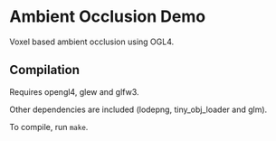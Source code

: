 # Ambient Occlusion Demo

Voxel based ambient occlusion using OGL4.


## Compilation

Requires opengl4, glew and glfw3.

Other dependencies are included (lodepng, tiny_obj_loader and glm).

To compile, run `make`.
